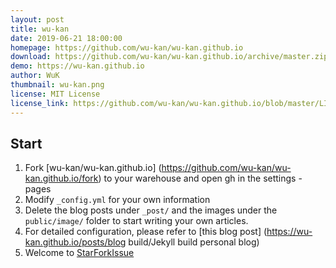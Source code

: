 ```yaml
---
layout: post
title: wu-kan
date: 2019-06-21 18:00:00
homepage: https://github.com/wu-kan/wu-kan.github.io
download: https://github.com/wu-kan/wu-kan.github.io/archive/master.zip
demo: https://wu-kan.github.io
author: WuK
thumbnail: wu-kan.png
license: MIT License
license_link: https://github.com/wu-kan/wu-kan.github.io/blob/master/LICENSE
---
```


## Start

1. Fork [wu-kan/wu-kan.github.io] (https://github.com/wu-kan/wu-kan.github.io/fork) to your warehouse and open gh in the settings -pages
2. Modify `_config.yml` for your own information
3. Delete the blog posts under `_post/` and the images under the `public/image/` folder to start writing your own articles.
4. For detailed configuration, please refer to [this blog post] (https://wu-kan.github.io/posts/blog build/Jekyll build personal blog)
5. Welcome to <a class="github-button" aria-label="Starwu-kan/wu-kan.github.io on GitHub" href="https://github.com/wu-kan/wu-kan .github.io" data-icon="octicon-star" data-show-count="true">Star</a><a class="github-button" aria-label="Fork wu-kan/wu-Kan.github.io on GitHub" href="https://github.com/wu-kan/wu-kan.github.io/fork" data-icon="octicon-repo-forked" data-show-count= "true">Fork</a><a class="github-button" aria-label="Issue wu-kan/wu-kan.github.io on GitHub" href="https://github.com/wu-kan/wu-kan.github.io/issues" data-icon="octicon-issue-opened" data-show-count="true">Issue</a>
